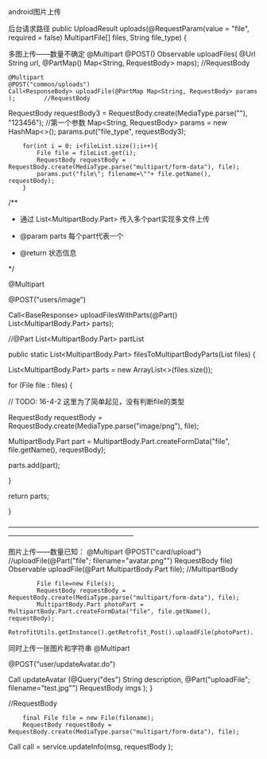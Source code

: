 android图片上传
 
 
后台请求路径
    public UploadResult uploads(@RequestParam(value = "file", required = false) MultipartFile[] files, String file_type) {
 
多图上传——数量不确定
  @Multipart
  @POST()
  Observable<ResponseBody> uploadFiles(
        @Url String url,
        @PartMap() Map<String, RequestBody> maps);        //RequestBody
 
 
    @Multipart
    @POST("common/uploads")
    Call<ResponseBody> uploadFile(@PartMap Map<String, RequestBody> params );        //RequestBody
 
RequestBody requestBody3 = RequestBody.create(MediaType.parse(""), "123456");        //第一个参数
        Map<String, RequestBody> params = new HashMap<>();
        params.put("file_type", requestBody3);
 
        for(int i = 0; i<fileList.size();i++){
            File file = fileList.get(i);
            RequestBody requestBody = RequestBody.create(MediaType.parse("multipart/form-data"), file);
            params.put("file\"; filename=\""+ file.getName(), requestBody);
        }
 
/**
    
 * 通过 List<MultipartBody.Part> 传入多个part实现多文件上传
     
 * @param parts 每个part代表一个
    
 * @return 状态信息
    
 */
    
@Multipart
    
@POST("users/image")
    
Call<BaseResponse<String>> uploadFilesWithParts(@Part() List<MultipartBody.Part> parts);
 
//@Part List<MultipartBody.Part> partList
 
public static List<MultipartBody.Part> filesToMultipartBodyParts(List<File> files) {
        
List<MultipartBody.Part> parts = new ArrayList<>(files.size());
       
for (File file : files) {
            
// TODO: 16-4-2  这里为了简单起见，没有判断file的类型
           
  RequestBody requestBody = RequestBody.create(MediaType.parse("image/png"), file);
          
  MultipartBody.Part part = MultipartBody.Part.createFormData("file", file.getName(), requestBody);
          
  parts.add(part);
       
 }
        
return parts;
    
}
 
 
——————————————————————————————————————————————————————
 
图片上传——数量已知：
    @Multipart
    @POST("card/upload")    //uploadFile(@Part("file\"; filename=\"avatar.png\"") RequestBody file)
    Observable<FileUploadBean> uploadFile(@Part MultipartBody.Part file);        //MultipartBody
 
            File file=new File(s);
            RequestBody requestBody = RequestBody.create(MediaType.parse("multipart/form-data"), file);
            MultipartBody.Part photoPart = MultipartBody.Part.createFormData("file", file.getName(), requestBody);
            RetrofitUtils.getInstance().getRetrofit_Post().uploadFile(photoPart).
 
 
 
同时上传一张图片和字符串
  @Multipart    
    
  @POST("user/updateAvatar.do")
    
  Call<Response> updateAvatar (@Query("des") String description, @Part("uploadFile\"; filename=\"test.jpg\"") RequestBody imgs );
}
 
  //RequestBody
 
        final File file = new File(filename);
        RequestBody requestBody = RequestBody.create(MediaType.parse("multipart/form-data"), file);
Call<Response> call = service.updateInfo(msg, requestBody );
 
 
